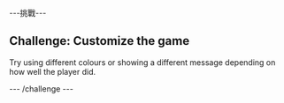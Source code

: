 \---挑戰\---

## Challenge: Customize the game

Try using different colours or showing a different message depending on how well the player did.

\--- /challenge \---